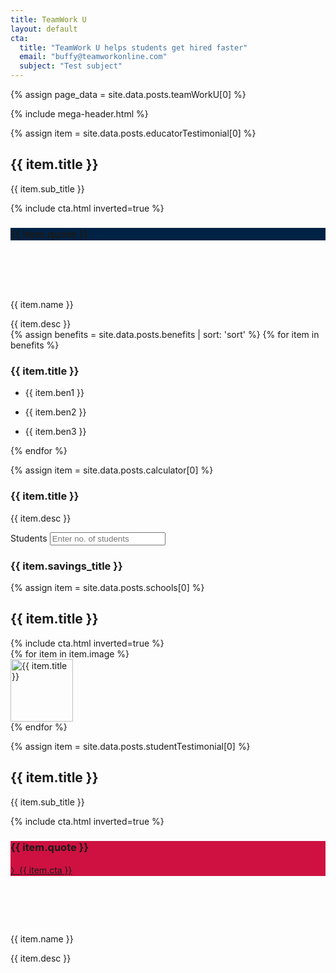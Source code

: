 ```yaml
---
title: TeamWork U
layout: default
cta:
  title: "TeamWork U helps students get hired faster"
  email: "buffy@teamworkonline.com"
  subject: "Test subject"
---
```

{% assign page_data = site.data.posts.teamWorkU[0] %}

{% include mega-header.html %}

<section class="py4">
<div class="container mx-auto flex flex-wrap">

{% assign item = site.data.posts.educatorTestimonial[0] %}

<div class="md-col-6 px4 my4 black flex items-center wow fadeInUp" data-wow-delay="0.2s">
<div class="flex-auto">
<h2 class="oswald my0 h2">{{ item.title }}</h2>
<p class="h5 regular pb2">{{ item.sub_title }}</p>
{% include cta.html inverted=true %}
</div>
</div>
<div class="md-col-5 wow fadeInUp card-shadow my4" data-wow-delay="0.3s">
<div class="bg-black col-12 px2 py3 flex-none" style="background-color: #002244;">
<h3 class="oswald line-height-4 ltr-spacing-2 h4 m0 regular white">{{ item.quote }}</h3>
</div>
<div class="col-12 bg-white px2 py3 flex-auto">
<div class="flex items-center">
<div class="mr2 flex-none" style="background-image: url({{ item.image.url }}); background-size: cover; background-repeat: no-repeat; background-position: center; height: 64px; width: 64px;"></div>
<div class="flex-auto">
<p class="line-height-1 h5 regular mt0 mb1 black semibold">{{ item.name }}</p>
<p class="line-height-4 h5 regular m0 muted">{{ item.desc }}</p>
</div>
</div>
</div>
</div>

</div>
</section>

<section class="bg-gray benefits">
<div class="container mx-auto py4" style="margin-top: 8rem;">
<div class="flex flex-wrap" style="margin-top: -8rem;">
{% assign benefits = site.data.posts.benefits | sort: 'sort' %}
{% for item in benefits %}
<div class="flex-auto md-col-4 col-12 mx2 mb4 px3 pt3 card-shadow bg-white">
<h3 class="oswald black mb3 center h3">{{ item.title }}</h3>
<div class="pb3">
<ul>
<li><p class="line-height-6 py1 regular black checkmark">{{ item.ben1 }}</p></li>
<li><p class="line-height-6 py1 regular black checkmark">{{ item.ben2 }}</p></li>
<li><p class="line-height-6 py1 regular black checkmark">{{ item.ben3 }}</p></li>
</ul>
</div>
</div>

{% endfor %}
</div>
</div>
</section>


<section class="py4">
<div class="container mx-auto flex flex-wrap">


{% assign item = site.data.posts.calculator[0] %}

<div class="md-col-5 px4 my4 black flex items-center wow fadeInUp" data-wow-delay="0.2s">
<div class="flex-auto">
<h3 class="oswald h3">{{ item.title }}</h3>
<p class="p">{{ item.desc }}</p>
</div>
</div>

<div class="px2 col-12 md-col-7 mx-auto">
<div class="flex flex-wrap my3">

<form class="sm-col-6">
  <label>Students</label>
  <input type="text" class="block col-12 mb1 field regular" placeholder="Enter no. of students">
  <h3 class="h3 black">{{ item.savings_title }}</h3>
</form>

</div>
</div>

</div>
</section>


<section class="py4 bg-white">
<div class="container py4  mx-auto flex flex-wrap">

{% assign item = site.data.posts.schools[0] %}

<div class="md-col-8 col-12 mx-auto black mb2 flex items-center center wow fadeInUp" data-wow-delay="0.2s">
<div class="flex-auto">
<h2 class="oswald h2">{{ item.title }}</h2>
{% include cta.html inverted=true %}
</div>
</div>

<div class="flex flex-wrap my3">
  {% for item in item.image %}
  <div class="col-6 md-col-3 center px2 mt2">
    <img class="inline-block mb1" src="{{ item.url }}" alt="{{ item.title }}" width="100" />
  </div>
  {% endfor %}

</div>

</div>
</section>

<section class="py4">
<div class="container mx-auto flex flex-wrap">

{% assign item = site.data.posts.studentTestimonial[0] %}

<div class="md-col-6 px4 my4 black flex items-center wow fadeInUp" data-wow-delay="0.2s">
<div class="flex-auto">
<h2 class="oswald my0 h2">{{ item.title }}</h2>
<p class="h5 regular pb2">{{ item.sub_title }}</p>
{% include cta.html inverted=true %}
</div>
</div>

<div class="md-col-5 wow fadeInUp card-shadow my4" data-wow-delay="0.3s">
<div class="bg-black col-12 px2 py3 flex-none" style="background-color: #CE1141;">
<h3 class="oswald line-height-4 ltr-spacing-2 h4 m0 pb2 regular white">{{ item.quote }}<i class="icofont-dart icofont-1x"></i></h3>

<a href="{{ item.url }}" target="new" class="oswald white text-decoration-none">〉{{ item.cta }}</a>
</div>

<div class="col-12 bg-white px2 py3 flex-auto">
<div class="flex items-center">
<div class="mr2 flex-none" style="background-image: url({{ item.image.url }}); background-size: cover; background-repeat: no-repeat; background-position: center; height: 64px; width: 64px;"></div>
<div class="flex-auto">
<p class="line-height-1 h5 regular mt0 mb1 black semibold">{{ item.name }}</p>
<p class="line-height-4 h5 regular m0 muted">{{ item.desc }}</p>
</div>
</div>
</div>
</div>

</div>
</section>
